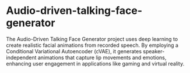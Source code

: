 # Audio-driven-talking-face-generator
The Audio-Driven Talking Face Generator project uses deep learning to create realistic facial animations from recorded speech. By employing a Conditional Variational Autoencoder (cVAE), it generates speaker-independent animations that capture lip movements and emotions, enhancing user engagement in applications like gaming and virtual reality.
